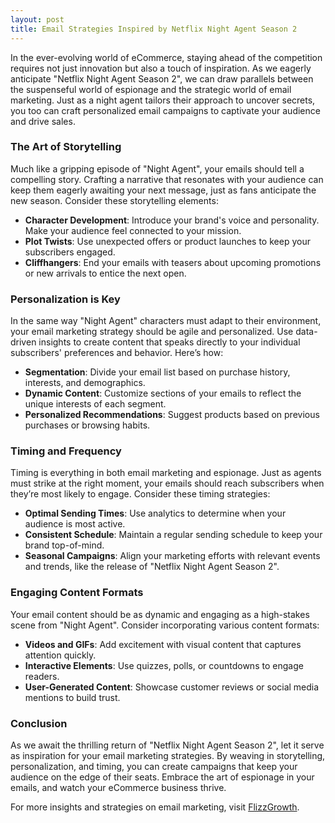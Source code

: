 ```yaml
---
layout: post
title: Email Strategies Inspired by Netflix Night Agent Season 2
---
```



In the ever-evolving world of eCommerce, staying ahead of the competition requires not just innovation but also a touch of inspiration. As we eagerly anticipate "Netflix Night Agent Season 2", we can draw parallels between the suspenseful world of espionage and the strategic world of email marketing. Just as a night agent tailors their approach to uncover secrets, you too can craft personalized email campaigns to captivate your audience and drive sales.

### The Art of Storytelling

Much like a gripping episode of "Night Agent", your emails should tell a compelling story. Crafting a narrative that resonates with your audience can keep them eagerly awaiting your next message, just as fans anticipate the new season. Consider these storytelling elements:

- **Character Development**: Introduce your brand's voice and personality. Make your audience feel connected to your mission.
- **Plot Twists**: Use unexpected offers or product launches to keep your subscribers engaged.
- **Cliffhangers**: End your emails with teasers about upcoming promotions or new arrivals to entice the next open.

### Personalization is Key

In the same way "Night Agent" characters must adapt to their environment, your email marketing strategy should be agile and personalized. Use data-driven insights to create content that speaks directly to your individual subscribers' preferences and behavior. Here’s how:

- **Segmentation**: Divide your email list based on purchase history, interests, and demographics.
- **Dynamic Content**: Customize sections of your emails to reflect the unique interests of each segment.
- **Personalized Recommendations**: Suggest products based on previous purchases or browsing habits.

### Timing and Frequency

Timing is everything in both email marketing and espionage. Just as agents must strike at the right moment, your emails should reach subscribers when they’re most likely to engage. Consider these timing strategies:

- **Optimal Sending Times**: Use analytics to determine when your audience is most active.
- **Consistent Schedule**: Maintain a regular sending schedule to keep your brand top-of-mind.
- **Seasonal Campaigns**: Align your marketing efforts with relevant events and trends, like the release of "Netflix Night Agent Season 2".

### Engaging Content Formats

Your email content should be as dynamic and engaging as a high-stakes scene from "Night Agent". Consider incorporating various content formats:

- **Videos and GIFs**: Add excitement with visual content that captures attention quickly.
- **Interactive Elements**: Use quizzes, polls, or countdowns to engage readers.
- **User-Generated Content**: Showcase customer reviews or social media mentions to build trust.

### Conclusion

As we await the thrilling return of "Netflix Night Agent Season 2", let it serve as inspiration for your email marketing strategies. By weaving in storytelling, personalization, and timing, you can create campaigns that keep your audience on the edge of their seats. Embrace the art of espionage in your emails, and watch your eCommerce business thrive.

For more insights and strategies on email marketing, visit [FlizzGrowth](https://flizzgrowth.com).